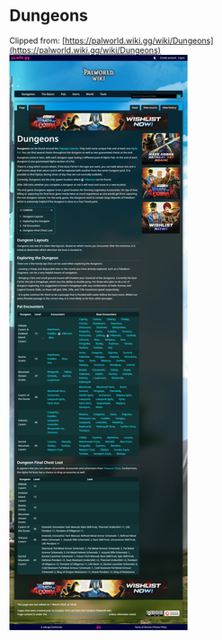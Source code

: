 # Dungeons
Clipped from: [https://palworld.wiki.gg/wiki/Dungeons](https://palworld.wiki.gg/wiki/Dungeons)  
![Image-1](Dungeons\Dungeons_1.png)  

